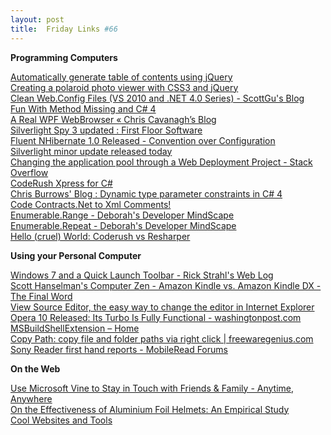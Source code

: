 ```yaml
---
layout: post
title:  Friday Links #66
---
```

**Programming Computers**

[Automatically generate table of contents using jQuery ](http://www.jankoatwarpspeed.com/post/2009/08/20/Table-of-contents-using-jQuery.aspx)   
[Creating a polaroid photo viewer with CSS3 and jQuery ](http://www.marcofolio.net/webdesign/creating_a_polaroid_photo_viewer_with_css3_and_jquery.html)   
[Clean Web.Config Files (VS 2010 and .NET 4.0 Series) - ScottGu's Blog](http://weblogs.asp.net/scottgu/archive/2009/08/25/clean-web-config-files-vs-2010-and-net-4-0-series.aspx)   
[Fun With Method Missing and C# 4](http://haacked.com/archive/2009/08/26/method-missing-csharp-4.aspx)   
[A Real WPF WebBrowser « Chris Cavanagh’s Blog ](http://chriscavanagh.wordpress.com/2009/08/25/a-real-wpf-webbrowser/)   
[Silverlight Spy 3 updated : First Floor Software](http://firstfloorsoftware.com/blog/silverlight-spy-3-updated/)   
[Fluent NHibernate 1.0 Released - Convention over Configuration ](http://davidhayden.com/blog/dave/archive/2009/08/30/FluentNHibernate10Released.aspx)   
[Silverlight minor update released today](http://timheuer.com/blog/archive/2009/09/01/silverlight-3-minor-update-gdr-2.aspx)   
[Changing the application pool through a Web Deployment Project - Stack Overflow](http://stackoverflow.com/questions/167232/changing-the-application-pool-through-a-web-deployment-project)   
[CodeRush Xpress for C#](http://msdn.microsoft.com/en-us/vcsharp/dd218053.aspx)   
[Chris Burrows' Blog : Dynamic type parameter constraints in C# 4 ](http://blogs.msdn.com/cburrows/archive/2009/09/04/dynamic-type-parameter-constraints-in-c-4.aspx)   
[Code Contracts.Net to Xml Comments!](http://blog.dotnetwiki.org/2009/09/05/CodeContractsNetToXmlComments.aspx)   
[Enumerable.Range - Deborah's Developer MindScape ](http://msmvps.com/blogs/deborahk/archive/2009/09/04/enumerable-range.aspx)   
[Enumerable.Repeat - Deborah's Developer MindScape ](http://msmvps.com/blogs/deborahk/archive/2009/09/04/enumerable-repeat.aspx)   
[Hello (cruel) World: Coderush vs Resharper](http://irwinj.blogspot.com/2009/08/coderush-vs-resharper.html)

**Using your Personal Computer**

[Windows 7 and a Quick Launch Toolbar - Rick Strahl's Web Log ](http://www.west-wind.com/WebLog/posts/866080.aspx)   
[Scott Hanselman's Computer Zen - Amazon Kindle vs. Amazon Kindle DX - The Final Word](http://www.hanselman.com/blog/AmazonKindleVsAmazonKindleDXTheFinalWord.aspx)   
[View Source Editor, the easy way to change the editor in Internet Explorer](http://www.iconico.com/viewSourceEditor/)   
[Opera 10 Released: Its Turbo Is Fully Functional - washingtonpost.com ](http://www.washingtonpost.com/wp-dyn/cdn/article/2009/09/01/AR2009090100628.html)   
[MSBuildShellExtension – Home](http://www.codeplex.com/msbuildshellex)   
[Copy Path: copy file and folder paths via right click | freewaregenius.com ](http://www.freewaregenius.com/2009/09/04/copy-path-copy-the-path-for-files-and-folders-via-right-click/)   
[Sony Reader first hand reports - MobileRead Forums ](http://www.mobileread.com/forums/showthread.php?t=55030)

**On the Web**

[Use Microsoft Vine to Stay in Touch with Friends & Family - Anytime, Anywhere](http://www.labnol.org/software/microsoft-vine-guide/9616/)   
[On the Effectiveness of Aluminium Foil Helmets: An Empirical Study](http://people.csail.mit.edu/rahimi/helmet/)   
[Cool Websites and Tools](http://www.makeuseof.com/tag/cool-websites-and-tools-september-4/)
